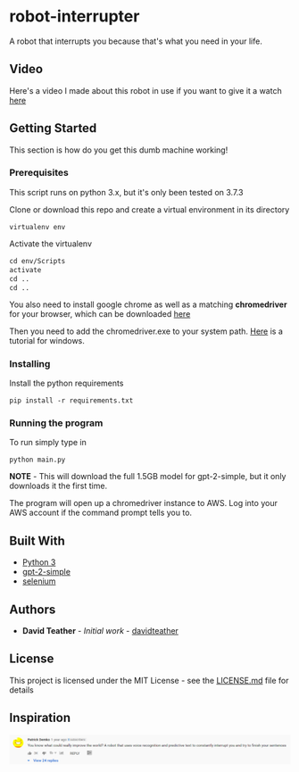# robot-interrupter
 A robot that interrupts you because that's what you need in your life.

## Video

Here's a video I made about this robot in use if you want to give it a watch [here](https://youtu.be/BX0RaPXItNk)


## Getting Started

This section is how do you get this dumb machine working!


### Prerequisites

This script runs on python 3.x, but it's only been tested on 3.7.3


Clone or download this repo and create a virtual environment in its directory
```
virtualenv env
```

Activate the virtualenv
```
cd env/Scripts
activate
cd ..
cd ..
```

You also need to install google chrome as well as a matching **chromedriver** for your browser, which can be downloaded [here](https://sites.google.com/a/chromium.org/chromedriver/)


Then you need to add the chromedriver.exe to your system path. [Here](https://www.architectryan.com/2018/03/17/add-to-the-path-on-windows-10/) is a tutorial for windows.


### Installing

Install the python requirements

```
pip install -r requirements.txt
```


### Running the program

To run simply type in
```
python main.py
```

**NOTE** - This will download the full 1.5GB model for gpt-2-simple, but it only downloads it the first time.

The program will open up a chromedriver instance to AWS. Log into your AWS account if the command prompt tells you to.


## Built With

* [Python 3](https://www.python.org/)
* [gpt-2-simple](https://github.com/minimaxir/gpt-2-simple)
* [selenium](https://github.com/SeleniumHQ/selenium/)


## Authors

* **David Teather** - *Initial work* - [davidteather](https://github.com/davidteather)


## License

This project is licensed under the MIT License - see the [LICENSE.md](LICENSE.md) file for details


## Inspiration

![inspiration](inspiration.png?raw=true)